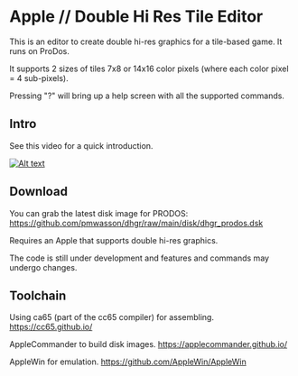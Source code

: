 # Apple // Double Hi Res Tile Editor

This is an editor to create double hi-res graphics for a tile-based game.  It runs on ProDos.

It supports 2 sizes of tiles 7x8 or 14x16 color pixels (where each color pixel = 4 sub-pixels).

Pressing "?" will bring up a help screen with all the supported commands.

## Intro

See this video for a quick introduction.

[![Alt text](https://img.youtube.com/vi/xzDUL8-6xek/0.jpg)](https://www.youtube.com/watch?v=xzDUL8-6xek)

## Download
You can grab the latest disk image for PRODOS: https://github.com/pmwasson/dhgr/raw/main/disk/dhgr_prodos.dsk

Requires an Apple that supports double hi-res graphics.

The code is still under development and features and commands may undergo changes.

## Toolchain
Using ca65 (part of the cc65 compiler) for assembling. https://cc65.github.io/

AppleCommander to build disk images. https://applecommander.github.io/

AppleWin for emulation. https://github.com/AppleWin/AppleWin
